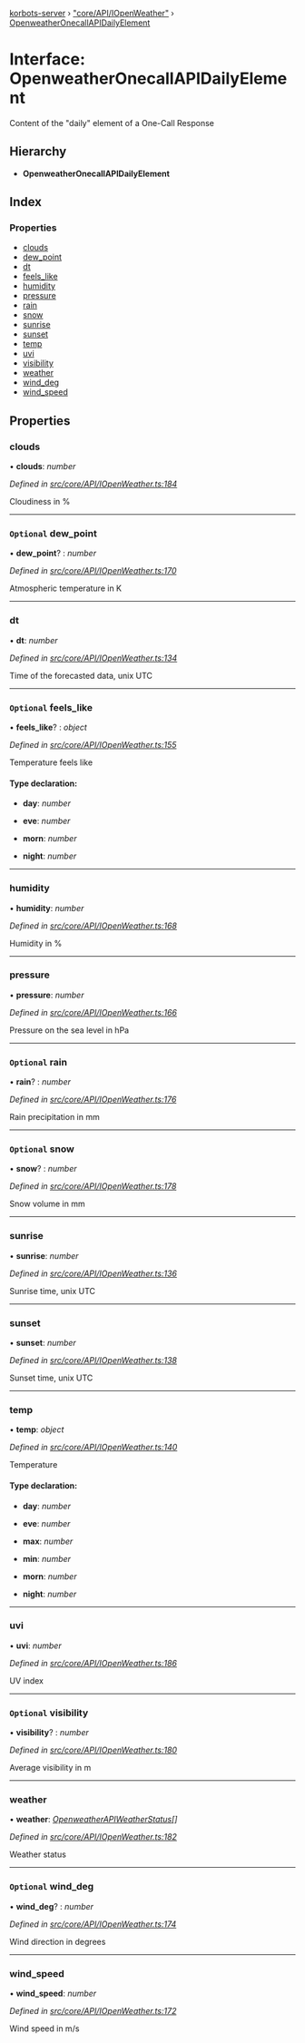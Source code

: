 [korbots-server](../README.md) › ["core/API/IOpenWeather"](../modules/_core_api_iopenweather_.md) › [OpenweatherOnecallAPIDailyElement](_core_api_iopenweather_.openweatheronecallapidailyelement.md)

# Interface: OpenweatherOnecallAPIDailyElement

Content of the "daily" element of a One-Call Response

## Hierarchy

* **OpenweatherOnecallAPIDailyElement**

## Index

### Properties

* [clouds](_core_api_iopenweather_.openweatheronecallapidailyelement.md#clouds)
* [dew_point](_core_api_iopenweather_.openweatheronecallapidailyelement.md#optional-dew_point)
* [dt](_core_api_iopenweather_.openweatheronecallapidailyelement.md#dt)
* [feels_like](_core_api_iopenweather_.openweatheronecallapidailyelement.md#optional-feels_like)
* [humidity](_core_api_iopenweather_.openweatheronecallapidailyelement.md#humidity)
* [pressure](_core_api_iopenweather_.openweatheronecallapidailyelement.md#pressure)
* [rain](_core_api_iopenweather_.openweatheronecallapidailyelement.md#optional-rain)
* [snow](_core_api_iopenweather_.openweatheronecallapidailyelement.md#optional-snow)
* [sunrise](_core_api_iopenweather_.openweatheronecallapidailyelement.md#sunrise)
* [sunset](_core_api_iopenweather_.openweatheronecallapidailyelement.md#sunset)
* [temp](_core_api_iopenweather_.openweatheronecallapidailyelement.md#temp)
* [uvi](_core_api_iopenweather_.openweatheronecallapidailyelement.md#uvi)
* [visibility](_core_api_iopenweather_.openweatheronecallapidailyelement.md#optional-visibility)
* [weather](_core_api_iopenweather_.openweatheronecallapidailyelement.md#weather)
* [wind_deg](_core_api_iopenweather_.openweatheronecallapidailyelement.md#optional-wind_deg)
* [wind_speed](_core_api_iopenweather_.openweatheronecallapidailyelement.md#wind_speed)

## Properties

###  clouds

• **clouds**: *number*

*Defined in [src/core/API/IOpenWeather.ts:184](https://github.com/Xisabla/Korbots/blob/7261d8b/server/src/core/API/IOpenWeather.ts#L184)*

Cloudiness in %

___

### `Optional` dew_point

• **dew_point**? : *number*

*Defined in [src/core/API/IOpenWeather.ts:170](https://github.com/Xisabla/Korbots/blob/7261d8b/server/src/core/API/IOpenWeather.ts#L170)*

Atmospheric temperature in K

___

###  dt

• **dt**: *number*

*Defined in [src/core/API/IOpenWeather.ts:134](https://github.com/Xisabla/Korbots/blob/7261d8b/server/src/core/API/IOpenWeather.ts#L134)*

Time of the forecasted data, unix UTC

___

### `Optional` feels_like

• **feels_like**? : *object*

*Defined in [src/core/API/IOpenWeather.ts:155](https://github.com/Xisabla/Korbots/blob/7261d8b/server/src/core/API/IOpenWeather.ts#L155)*

Temperature feels like

#### Type declaration:

* **day**: *number*

* **eve**: *number*

* **morn**: *number*

* **night**: *number*

___

###  humidity

• **humidity**: *number*

*Defined in [src/core/API/IOpenWeather.ts:168](https://github.com/Xisabla/Korbots/blob/7261d8b/server/src/core/API/IOpenWeather.ts#L168)*

Humidity in %

___

###  pressure

• **pressure**: *number*

*Defined in [src/core/API/IOpenWeather.ts:166](https://github.com/Xisabla/Korbots/blob/7261d8b/server/src/core/API/IOpenWeather.ts#L166)*

Pressure on the sea level in hPa

___

### `Optional` rain

• **rain**? : *number*

*Defined in [src/core/API/IOpenWeather.ts:176](https://github.com/Xisabla/Korbots/blob/7261d8b/server/src/core/API/IOpenWeather.ts#L176)*

Rain precipitation in mm

___

### `Optional` snow

• **snow**? : *number*

*Defined in [src/core/API/IOpenWeather.ts:178](https://github.com/Xisabla/Korbots/blob/7261d8b/server/src/core/API/IOpenWeather.ts#L178)*

Snow volume in mm

___

###  sunrise

• **sunrise**: *number*

*Defined in [src/core/API/IOpenWeather.ts:136](https://github.com/Xisabla/Korbots/blob/7261d8b/server/src/core/API/IOpenWeather.ts#L136)*

Sunrise time, unix UTC

___

###  sunset

• **sunset**: *number*

*Defined in [src/core/API/IOpenWeather.ts:138](https://github.com/Xisabla/Korbots/blob/7261d8b/server/src/core/API/IOpenWeather.ts#L138)*

Sunset time, unix UTC

___

###  temp

• **temp**: *object*

*Defined in [src/core/API/IOpenWeather.ts:140](https://github.com/Xisabla/Korbots/blob/7261d8b/server/src/core/API/IOpenWeather.ts#L140)*

Temperature

#### Type declaration:

* **day**: *number*

* **eve**: *number*

* **max**: *number*

* **min**: *number*

* **morn**: *number*

* **night**: *number*

___

###  uvi

• **uvi**: *number*

*Defined in [src/core/API/IOpenWeather.ts:186](https://github.com/Xisabla/Korbots/blob/7261d8b/server/src/core/API/IOpenWeather.ts#L186)*

UV index

___

### `Optional` visibility

• **visibility**? : *number*

*Defined in [src/core/API/IOpenWeather.ts:180](https://github.com/Xisabla/Korbots/blob/7261d8b/server/src/core/API/IOpenWeather.ts#L180)*

Average visibility in m

___

###  weather

• **weather**: *[OpenweatherAPIWeatherStatus](_core_api_iopenweather_.openweatherapiweatherstatus.md)[]*

*Defined in [src/core/API/IOpenWeather.ts:182](https://github.com/Xisabla/Korbots/blob/7261d8b/server/src/core/API/IOpenWeather.ts#L182)*

Weather status

___

### `Optional` wind_deg

• **wind_deg**? : *number*

*Defined in [src/core/API/IOpenWeather.ts:174](https://github.com/Xisabla/Korbots/blob/7261d8b/server/src/core/API/IOpenWeather.ts#L174)*

Wind direction in degrees

___

###  wind_speed

• **wind_speed**: *number*

*Defined in [src/core/API/IOpenWeather.ts:172](https://github.com/Xisabla/Korbots/blob/7261d8b/server/src/core/API/IOpenWeather.ts#L172)*

Wind speed in m/s

